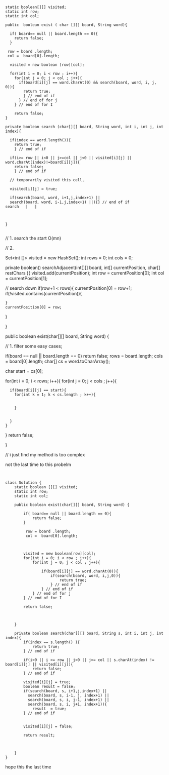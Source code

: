```

static boolean[][] visited;
static int row;
static int col;

public  boolean exist ( char [][] board, String word){

  if( board== null || board.length == 0){
    return false;
  }

 row = board .length;
 col =  board[0].length;

  visited = new boolean [row][col];

  for(int i = 0; i < row ; i++){
    for(int j = 0; j < col ; j++){
      if(board[i][j] == word.charAt(0) && search(board, word, i, j, 0)){
        return true;
        } // end of if
      } // end of for j
    } // end of for I

    return false;
}

private boolean search (char[][] board, String word, int i, int j, int index){

  if(index == word.length()){
    return true;
    } // end of if

  if(i>= row || i<0 || j>=col || j<0 || visited[i][j] || word.charAt(index)!=board[i][j]){
    return false;
    } // end of if

  // temporarily visited this cell,

  visited[i][j] = true;

  if(search(board, word, i+1,j,index+1) ||
  search(board, word, i-1,j,index+1) ||){} // end of if
search   |   |  



}


```



// 1. search the start O(mn)

// 2.


Set<int []> visited = new HashSet();
int rows = 0;
int cols = 0;

private boolean() searchAdjacent(int[][] board, int[] currentPosition, char[] restChars ){
  visited.add(currentPosition);
  int row = currentPosition[0];
  int col = currentPosition[1];

  // search down
  if(row+1 < rows){
    currentPosition[0] = row+1;
    if(!visited.contains(currentPosition)){

    }
    currentPosition[0] = row;

  }







}

public boolean exist(char[][] board, String word) {

  // 1. filter some easy cases;

  if(board == null || board.length == 0)
    return false;
   rows = board.length;
   cols = board[0].length;
  char[] cs = word.toCharArray();

  char start = cs[0];

  for(int i = 0; i < rows; i++){
    for(int j = 0; j < cols ; j++){

      if(board[i][j] == start){
        for(int k = 1; k < cs.length ; k++){


        }


      }
    }
  }
  return false;

}

// i just find my method is too complex



not the last time to this probelm


```


class Solution {
    static boolean [][] visited;
    static int row;
    static int col;

    public boolean exist(char[][] board, String word) {

        if( board== null || board.length == 0){
            return false;
        }

         row = board .length;
         col =  board[0].length;



        visited = new boolean[row][col];
        for(int i = 0; i < row ; i++){
            for(int j = 0; j < col ; j++){

                if(board[i][j] == word.charAt(0)){
                    if(search(board, word, i,j,0)){
                        return true;
                    } // end of if
                } // end of if
            } // end of for j
        } // end of for I

        return false;



    }

    private boolean search(char[][] board, String s, int i, int j, int index){
        if(index == s.length() ){
            return true;
        } // end of if

        if(i<0 || i >= row || j<0 || j>= col || s.charAt(index) != board[i][j] || visited[i][j]){
            return false;
        } // end of if

        visited[i][j] = true;
        boolean result = false;
        if(search(board, s, i+1,j,index+1) ||
          search(board, s, i-1, j, index+1) ||
          search(board, s, i, j-1, index+1) ||
          search(board, s, i, j+1, index+1)){
            result  = true;
        } // end of if


        visited[i][j] = false;

        return result;



    }
}

```


hope this the last time

```




```
